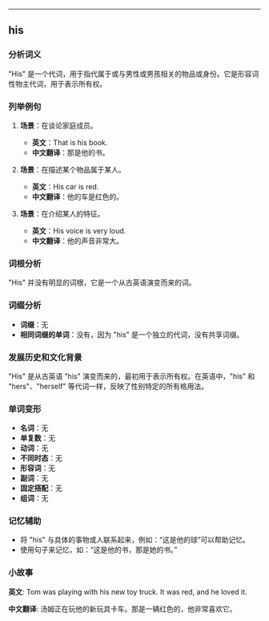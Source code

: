 
---------------
## his
### 分析词义
"His" 是一个代词，用于指代属于或与男性或男孩相关的物品或身份。它是形容词性物主代词，用于表示所有权。

### 列举例句
1. **场景**：在谈论家庭成员。
   - **英文**：That is his book.
   - **中文翻译**：那是他的书。

2. **场景**：在描述某个物品属于某人。
   - **英文**：His car is red.
   - **中文翻译**：他的车是红色的。

3. **场景**：在介绍某人的特征。
   - **英文**：His voice is very loud.
   - **中文翻译**：他的声音非常大。

### 词根分析
"His" 并没有明显的词根，它是一个从古英语演变而来的词。

### 词缀分析
- **词缀**：无
- **相同词缀的单词**：没有，因为 "his" 是一个独立的代词，没有共享词缀。

### 发展历史和文化背景
"His" 是从古英语 "his" 演变而来的，最初用于表示所有权。在英语中，"his" 和 "hers"、"herself" 等代词一样，反映了性别特定的所有格用法。

### 单词变形
- **名词**：无
- **单复数**：无
- **动词**：无
- **不同时态**：无
- **形容词**：无
- **副词**：无
- **固定搭配**：无
- **组词**：无

### 记忆辅助
- 将 "his" 与具体的事物或人联系起来，例如：“这是他的球”可以帮助记忆。
- 使用句子来记忆，如：“这是他的书，那是她的书。”

### 小故事
**英文**:
Tom was playing with his new toy truck. It was red, and he loved it.

**中文翻译**:
汤姆正在玩他的新玩具卡车。那是一辆红色的，他非常喜欢它。

